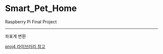 # Smart_Pet_Home
Raspberry Pi Final Project

---
좌표계 변환

<a href = "https://github.com/locationtech/proj4j"> proj4 라이브러리 </a>
<a href = "http://www.gisdeveloper.co.kr/?p=8942"> 참고 </a>
